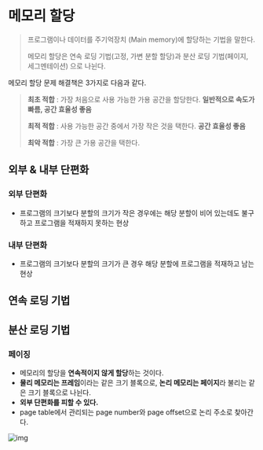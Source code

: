# 메모리 할당
> 프로그램이나 데이터를 주기억장치 (Main memory)에 할당하는 기법을 말한다.
> 
> 메모리 할당은 연속 로딩 기법(고정, 가변 분할 할당)과 분산 로딩 기법(페이지, 세그멘테이션) 으로 나뉜다.

메모리 할당 문제 해결책은 3가지로 다음과 같다.
> **최초 적합** : 가장 처음으로 사용 가능한 가용 공간을 할당한다. **일반적으로 속도가 빠름, 공간 효율성 좋음**
> 
> **최적 적합** : 사용 가능한 공간 중에서 가장 작은 것을 택한다. **공간 효율성 좋음**
> 
> **최악 적합** : 가장 큰 가용 공간을 택한다.

## 외부 & 내부 단편화
### 외부 단편화
- 프로그램의 크기보다 분할의 크기가 작은 경우에는 해당 분할이 비어 있는데도 불구하고 프로그램을 적재하지 못하는 현상

### 내부 단편화
- 프로그램의 크기보다 분할의 크기가 큰 경우 해당 분할에 프로그램을 적재하고 남는 현상

## 연속 로딩 기법


## 분산 로딩 기법
### **페이징**
- 메모리의 할당을 **연속적이지 않게 할당**하는 것이다.
- **물리 메모리는 프레임**이라는 같은 크기 블록으로, **논리 메모리는 페이지**라 불리는 같은 크기 블록으로 나뉜다.
- **외부 단편화를 피할 수 있다.**
- page table에서 관리되는 page number와 page offset으로 논리 주소로 찾아간다.

![img](https://blog.kakaocdn.net/dn/HNKio/btrnyI3uXYF/5B8HR1lwrFO0FOZdK1f3k0/img.png)


